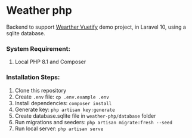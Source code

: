 # Weather php 
Backend to support [Wearther Vuetify](https://github.com/ajrmzcs/weather-vuetify) demo project, in Laravel 10, using a sqlite database.

### System Requirement:
1. Local PHP 8.1 and Composer

### Installation Steps:
1. Clone this repository
2. Create `.env` file: `cp .env.example .env`
3. Install dependencies: `composer install`
4. Generate key: `php artisan key:generate`
5. Create database.sqlite file in `weather-php/database` folder
6. Run migrations and seeders: `php artisan migrate:fresh --seed`
7. Run local server: `php artisan serve`
